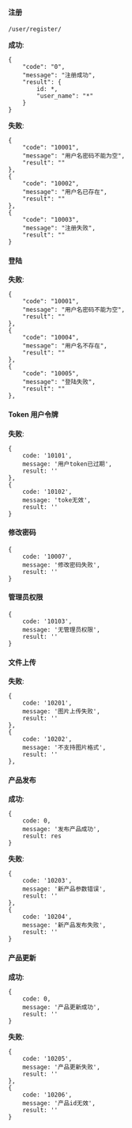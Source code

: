 
#### 注册
`/user/register/`

**成功**: 
```
{
    "code": "0",
    "message": "注册成功",
    "result": {
        id: *,
        "user_name": "*"
    }
}
```

**失败**: 
```
{
    "code": "10001",
    "message": "用户名密码不能为空",
    "result": ""
},
{
    "code": "10002",
    "message": "用户名已存在",
    "result": ""
},
{
    "code": "10003",
    "message": "注册失败",
    "result": ""
}
```

#### 登陆

**失败**:
```
{
    "code": "10001",
    "message": "用户名密码不能为空",
    "result": ""
},
{
    "code": "10004",
    "message": "用户名不存在",
    "result": ""
},
{
    "code": "10005",
    "message": "登陆失败",
    "result": ""
},
```

#### Token 用户令牌

**失败**: 
```
{
    code: '10101',
    message: '用户token已过期',
    result: ''
},
{
    code: '10102',
    message: 'toke无效',
    result: ''
}
```

#### 修改密码
```
{
    code: '10007',
    message: '修改密码失败', 
    result: ''
}
```

#### 管理员权限
```
{
    code: '10103',
    message: '无管理员权限',
    result: ''
}
```

#### 文件上传
**失败**:
```
{
    code: '10201',
    message: '图片上传失败',
    result: ''
},
{
    code: '10202',
    message: '不支持图片格式',
    result: ''
}, 
```
#### 产品发布

**成功**: 
```
{
    code: 0,
    message: '发布产品成功',
    result: res
}
```
**失败**:
```
{
    code: '10203',
    message: '新产品参数错误',
    result: ''
},
{
    code: '10204',
    message: '新产品发布失败',
    result: ''
}
```

#### 产品更新

**成功**:
```
{
    code: 0,
    message: '产品更新成功', 
    result: '' 
}
```
**失败**: 
```
{
    code: '10205',
    message: '产品更新失败',
    result: ''
},
{
    code: '10206',
    message: '产品id无效',
    result: ''
}
```